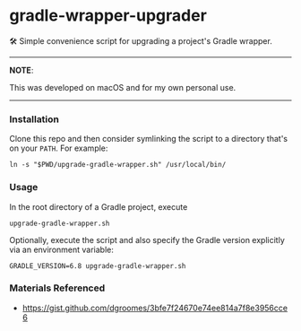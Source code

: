 # gradle-wrapper-upgrader

🛠 Simple convenience script for upgrading a project's Gradle wrapper.

---
**NOTE**:

This was developed on macOS and for my own personal use.

---

### Installation

Clone this repo and then consider symlinking the script to a directory that's on your `PATH`. For example:

```
ln -s "$PWD/upgrade-gradle-wrapper.sh" /usr/local/bin/
```

### Usage

In the root directory of a Gradle project, execute

```
upgrade-gradle-wrapper.sh
```

Optionally, execute the script and also specify the Gradle version explicitly via an environment variable:

```
GRADLE_VERSION=6.8 upgrade-gradle-wrapper.sh
```

### Materials Referenced

* <https://gist.github.com/dgroomes/3bfe7f24670e74ee814a7f8e3956cce6>
